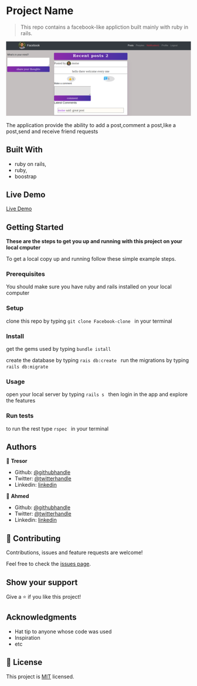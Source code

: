 # Project Name

> This repo contains a facebook-like appliction built mainly with ruby in rails.

![screenshot](./shoot.png)

The application provide the ability to add a post,comment a post,like a post,send and receive friend requests

## Built With

- ruby on rails,
- ruby,
- boostrap

## Live Demo

[Live Demo](https://sleepy-badlands-59290.herokuapp.com)


## Getting Started

**These are the steps to get you up and running with this project on your local cmputer**


To get a local copy up and running follow these simple example steps.

### Prerequisites
  You should make sure you have ruby and rails installed on your local computer
### Setup
  clone this repo by typing 
  `git clone Facebook-clone
  `
  in your terminal
### Install
get the gems used by typing
`
bundle istall
`

create the database by typing
`rais db:create
`
run the migrations by typing
`rails db:migrate
`

### Usage
open your local server by typing
`rails s
`
then login in the app and explore the features

### Run tests
to run the rest type
`rspec
`
in your terminal


## Authors

👤 **Tresor**

- Github: [@githubhandle](https://github.com/githubhandle)
- Twitter: [@twitterhandle](https://twitter.com/twitterhandle)
- Linkedin: [linkedin](https://linkedin.com/linkedinhandle)

👤 **Ahmed**

- Github: [@githubhandle](https://github.com/githubhandle)
- Twitter: [@twitterhandle](https://twitter.com/twitterhandle)
- Linkedin: [linkedin](https://linkedin.com/linkedinhandle)

## 🤝 Contributing

Contributions, issues and feature requests are welcome!

Feel free to check the [issues page](issues/).

## Show your support

Give a ⭐️ if you like this project!

## Acknowledgments

- Hat tip to anyone whose code was used
- Inspiration
- etc

## 📝 License

This project is [MIT](lic.url) licensed.
